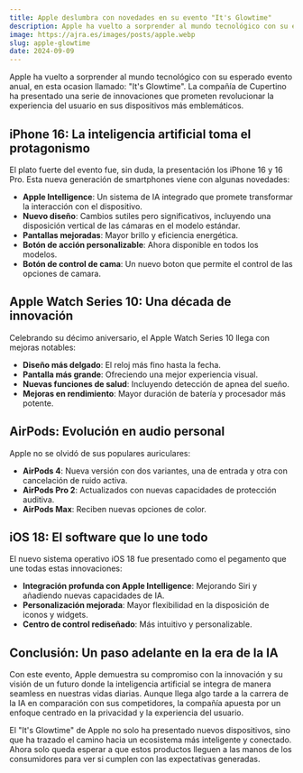 ```yaml
---
title: Apple deslumbra con novedades en su evento "It's Glowtime"
description: Apple ha vuelto a sorprender al mundo tecnológico con su esperado evento anual de presentacion de los iPhone.
image: https://ajra.es/images/posts/apple.webp
slug: apple-glowtime
date: 2024-09-09
---
```


Apple ha vuelto a sorprender al mundo tecnológico con su esperado evento anual, en esta ocasion llamado: "It's Glowtime". 
La compañía de Cupertino ha presentado una serie de innovaciones que prometen revolucionar la experiencia del usuario en sus dispositivos más emblemáticos.


## iPhone 16: La inteligencia artificial toma el protagonismo

El plato fuerte del evento fue, sin duda, la presentación los iPhone 16 y 16 Pro. Esta nueva generación de smartphones viene con algunas novedades:

- **Apple Intelligence**: Un sistema de IA integrado que promete transformar la interacción con el dispositivo.
- **Nuevo diseño**: Cambios sutiles pero significativos, incluyendo una disposición vertical de las cámaras en el modelo estándar.
- **Pantallas mejoradas**: Mayor brillo y eficiencia energética.
- **Botón de acción personalizable**: Ahora disponible en todos los modelos.
- **Botón de control de cama**: Un nuevo boton que permite el control de las opciones de camara.

## Apple Watch Series 10: Una década de innovación

Celebrando su décimo aniversario, el Apple Watch Series 10 llega con mejoras notables:

- **Diseño más delgado**: El reloj más fino hasta la fecha.
- **Pantalla más grande**: Ofreciendo una mejor experiencia visual.
- **Nuevas funciones de salud**: Incluyendo detección de apnea del sueño.
- **Mejoras en rendimiento**: Mayor duración de batería y procesador más potente.

## AirPods: Evolución en audio personal

Apple no se olvidó de sus populares auriculares:

- **AirPods 4**: Nueva versión con dos variantes, una de entrada y otra con cancelación de ruido activa.
- **AirPods Pro 2**: Actualizados con nuevas capacidades de protección auditiva.
- **AirPods Max**: Reciben nuevas opciones de color.

## iOS 18: El software que lo une todo

El nuevo sistema operativo iOS 18 fue presentado como el pegamento que une todas estas innovaciones:

- **Integración profunda con Apple Intelligence**: Mejorando Siri y añadiendo nuevas capacidades de IA.
- **Personalización mejorada**: Mayor flexibilidad en la disposición de iconos y widgets.
- **Centro de control rediseñado**: Más intuitivo y personalizable.

## Conclusión: Un paso adelante en la era de la IA

Con este evento, Apple demuestra su compromiso con la innovación y su visión de un futuro donde la inteligencia artificial se integra de manera seamless en nuestras vidas diarias. Aunque llega algo tarde a la carrera de la IA en comparación con sus competidores, la compañía apuesta por un enfoque centrado en la privacidad y la experiencia del usuario.

El "It's Glowtime" de Apple no solo ha presentado nuevos dispositivos, sino que ha trazado el camino hacia un ecosistema más inteligente y conectado. Ahora solo queda esperar a que estos productos lleguen a las manos de los consumidores para ver si cumplen con las expectativas generadas.